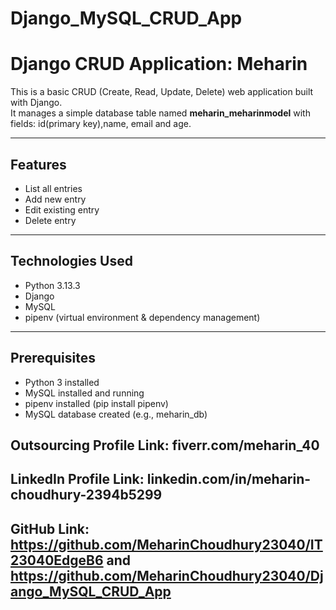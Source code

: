 # Django_MySQL_CRUD_App
# Django CRUD Application: Meharin

This is a basic CRUD (Create, Read, Update, Delete) web application built with Django.  
It manages a simple database table named **meharin_meharinmodel** with fields: id(primary key),name, email and age.

---

## Features

- List all entries
- Add new entry
- Edit existing entry
- Delete entry

---

## Technologies Used

- Python 3.13.3
- Django
- MySQL
- pipenv (virtual environment & dependency management)

---

## Prerequisites

- Python 3 installed
- MySQL installed and running
- pipenv installed (pip install pipenv)
- MySQL database created (e.g., meharin_db)

## Outsourcing Profile Link:  fiverr.com/meharin_40
## LinkedIn Profile Link: linkedin.com/in/meharin-choudhury-2394b5299
## GitHub Link: https://github.com/MeharinChoudhury23040/IT23040EdgeB6 and https://github.com/MeharinChoudhury23040/Django_MySQL_CRUD_App


